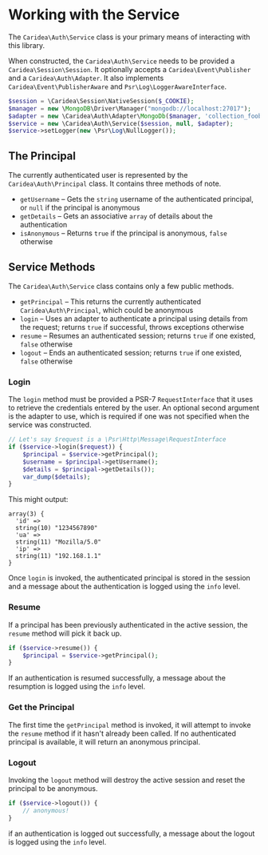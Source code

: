# Working with the Service

The `Caridea\Auth\Service` class is your primary means of interacting with this library.

When constructed, the `Caridea\Auth\Service` needs to be provided a `Caridea\Session\Session`. It optionally accepts a `Caridea\Event\Publisher` and a `Caridea\Auth\Adapter`. It also implements `Caridea\Event\PublisherAware` and `Psr\Log\LoggerAwareInterface`.

```php
$session = \Caridea\Session\NativeSession($_COOKIE);
$manager = new \MongoDB\Driver\Manager("mongodb://localhost:27017");
$adapter = new \Caridea\Auth\Adapter\MongoDb($manager, 'collection_foobar', 'username', 'password');
$service = new \Caridea\Auth\Service($session, null, $adapter);
$service->setLogger(new \Psr\Log\NullLogger());
```

## The Principal

The currently authenticated user is represented by the `Caridea\Auth\Principal` class. It contains three methods of note.

* `getUsername` – Gets the `string` username of the authenticated principal, or `null` if the principal is anonymous
* `getDetails` – Gets an associative `array` of details about the authentication
* `isAnonymous` – Returns `true` if the principal is anonymous, `false` otherwise

## Service Methods

The `Caridea\Auth\Service` class contains only a few public methods.

* `getPrincipal` – This returns the currently authenticated `Caridea\Auth\Principal`, which could be anonymous
* `login` – Uses an adapter to authenticate a principal using details from the request; returns `true` if successful, throws exceptions otherwise
* `resume` – Resumes an authenticated session; returns `true` if one existed, `false` otherwise
* `logout` – Ends an authenticated session; returns `true` if one existed, `false` otherwise

### Login

The `login` method must be provided a PSR-7 `RequestInterface` that it uses to retrieve the credentials entered by the user. An optional second argument is the adapter to use, which is required if one was not specified when the service was constructed.

```php
// Let's say $request is a \Psr\Http\Message\RequestInterface
if ($service->login($request)) {
    $principal = $service->getPrincipal();
    $username = $principal->getUsername();
    $details = $principal->getDetails());
    var_dump($details);
}
```

This might output:

```
array(3) {
  'id' =>
  string(10) "1234567890"
  'ua' =>
  string(11) "Mozilla/5.0"
  'ip' =>
  string(11) "192.168.1.1"
}
```

Once `login` is invoked, the authenticated principal is stored in the session and a message about the authentication is logged using the `info` level.

### Resume

If a principal has been previously authenticated in the active session, the `resume` method will pick it back up.

```php
if ($service->resume()) {
    $principal = $service->getPrincipal();
}
```

If an authentication is resumed successfully, a message about the resumption is logged using the `info` level.

### Get the Principal

The first time the `getPrincipal` method is invoked, it will attempt to invoke the `resume` method if it hasn't already been called. If no authenticated principal is available, it will return an anonymous principal.

### Logout

Invoking the `logout` method will destroy the active session and reset the principal to be anonymous.

```php
if ($service->logout()) {
    // anonymous!
}
```

if an authentication is logged out successfully, a message about the logout is logged using the `info` level.
